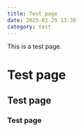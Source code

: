 ```yaml
---
title: Test page
date: 2025-01-29 13:30
category: test
---
```


This is a test page.

# Test page
## Test page
### Test page

